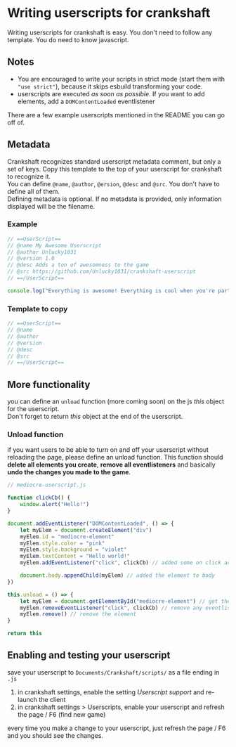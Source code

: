 # Writing userscripts for crankshaft
Writing userscripts for crankshaft is easy. You don't need to follow any template. You do need to know javascript.

## Notes
- You are encouraged to write your scripts in strict mode (start them with `"use strict"`), because it skips esbuild transforming your code.
- userscripts are executed *as soon as possible*. If you want to add elements, add a `DOMContentLoaded` eventlistener

There are a few example userscripts mentioned in the README you can go off of.

## Metadata
Crankshaft recognizes standard userscript metadata comment, but only a set of keys. Copy this template to the top of your userscript for crankshaft to recognize it.  
You can define `@name`, `@author`, `@ersion`, `@desc` and `@src`. You don't have to define all of them.  
Defining metadata is optional. If no metadata is provided, only information displayed will be the filename.  
  
### Example
```js
// ==UserScript==
// @name My Awesome Userscript
// @author Unlucky1031
// @version 1.0
// @desc Adds a ton of awesomness to the game
// @src https://github.com/Unlucky1031/crankshaft-userscript
// ==/UserScript==

console.log("Everything is awesome! Everything is cool when you're part of a team!")
```
  
### Template to copy
```js
// ==UserScript==
// @name 
// @author 
// @version 
// @desc 
// @src 
// ==/UserScript==
```

## More functionality
you can define an `unload` function (more coming soon) on the js *this* object for the userscript.   
Don't forget to return *this* object at the end of the userscript.

### Unload function
if you want users to be able to turn on and off your userscript without reloading the page, please define an unload function. 
This function should **delete all elements you create**, **remove all eventlisteners** and basically **undo the changes you made to the game**.
  
```js
// mediocre-userscript.js

function clickCb() {
    window.alert("Hello!")
}

document.addEventListener("DOMContentLoaded", () => {
    let myElem = document.createElement("div")
    myElem.id = "mediocre-element"
    myElem.style.color = "pink"
    myElem.style.background = "violet"
    myElem.textContent = "Hello world!"
    myElem.addEventListener("click", clickCb) // added some on click action

    document.body.appendChild(myElem) // added the element to body
})

this.unload = () => {
    let myElem = document.getElementById("mediocre-element") // get the element by id / queryselector
    myElem.removeEventListener("click", clickCb) // remove any eventlisteners you added to be safe
    myElem.remove() // remove the element
}

return this

``` 

## Enabling and testing your userscript

save your userscript to `Documents/Crankshaft/scripts/` as a file ending in `.js`
1. in crankshaft settings, enable the setting *Userscript support* and re-launch the client
2. in crankshaft settings > Userscripts, enable your userscript and refresh the page / F6 (find new game)
  
every time you make a change to your userscript, just refresh the page / F6 and you should see the changes.  
